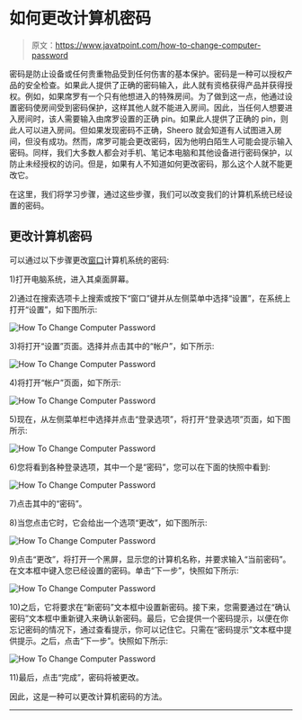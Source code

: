 # 如何更改计算机密码

> 原文：<https://www.javatpoint.com/how-to-change-computer-password>

密码是防止设备或任何贵重物品受到任何伤害的基本保护。密码是一种可以授权产品的安全检查。如果此人提供了正确的密码输入，此人就有资格获得产品并获得授权。例如，如果席罗有一个只有他想进入的特殊房间。为了做到这一点，他通过设置密码使房间受到密码保护，这样其他人就不能进入房间。因此，当任何人想要进入房间时，该人需要输入由席罗设置的正确 pin。如果此人提供了正确的 pin，则此人可以进入房间。但如果发现密码不正确，Sheero 就会知道有人试图进入房间，但没有成功。然而，席罗可能会更改密码，因为他明白陌生人可能会提示输入密码。同样，我们大多数人都会对手机、笔记本电脑和其他设备进行密码保护，以防止未经授权的访问。但是，如果有人不知道如何更改密码，那么这个人就不能更改它。

在这里，我们将学习步骤，通过这些步骤，我们可以改变我们的计算机系统已经设置的密码。

## 更改计算机密码

可以通过以下步骤更改[窗口](https://www.javatpoint.com/what-is-windows)计算机系统的密码:

1)打开电脑系统，进入其桌面屏幕。

2)通过在搜索选项卡上搜索或按下“窗口”键并从左侧菜单中选择“设置”，在系统上打开“设置”，如下图所示:

![How To Change Computer Password](img/6c85aa61998191fa6d281cdcee132cd9.png)

3)将打开“设置”页面。选择并点击其中的“帐户”，如下所示:

![How To Change Computer Password](img/3efaafa7e4951d083e84f317a8b2052b.png)

4)将打开“帐户”页面，如下所示:

![How To Change Computer Password](img/bcf98ad64085bd5cb9f1f4fca6aafbe5.png)

5)现在，从左侧菜单栏中选择并点击“登录选项”，将打开“登录选项”页面，如下图所示:

![How To Change Computer Password](img/79d36286d557310b0fab528e37d5776a.png)

6)您将看到各种登录选项，其中一个是“密码”，您可以在下面的快照中看到:

![How To Change Computer Password](img/c8b4657c1f20774d0682fdca2a20cc81.png)

7)点击其中的“密码”。

8)当您点击它时，它会给出一个选项“更改”，如下图所示:

![How To Change Computer Password](img/e878b550f27b74324543ea2420dd57af.png)

9)点击“更改”，将打开一个黑屏，显示您的计算机名称，并要求输入“当前密码”。在文本框中键入您已经设置的密码。单击“下一步”，快照如下所示:

![How To Change Computer Password](img/66a7b54042d824eaff9b9b1c12292023.png)

10)之后，它将要求在“新密码”文本框中设置新密码。接下来，您需要通过在“确认密码”文本框中重新键入来确认新密码。最后，它会提供一个密码提示，以便在你忘记密码的情况下，通过查看提示，你可以记住它。只需在“密码提示”文本框中提供提示。之后，点击“下一步”。快照如下所示:

![How To Change Computer Password](img/7afaf397df9bf8810f695f0ea68819cd.png)

11)最后，点击“完成”，密码将被更改。

因此，这是一种可以更改计算机密码的方法。

* * *